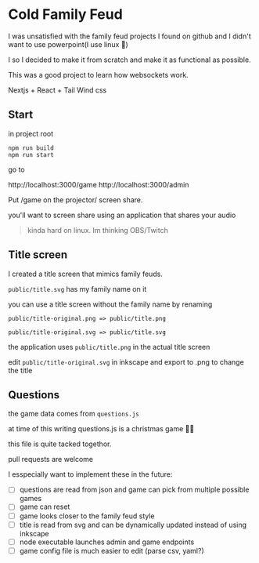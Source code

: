 # Cold Family Feud
I was unsatisfied with the family feud projects I found on github and I didn't want to use powerpoint(I use linux 🐧)

I so I decided to make it from scratch and make it as functional as possible.

This was a good project to learn how websockets work.

Nextjs + React + Tail Wind css

## Start
in project root

```
npm run build
npm run start
```
go to

http://localhost:3000/game
http://localhost:3000/admin

Put /game on the projector/ screen share. 

you'll want to screen share using an application that shares your audio 
> kinda hard on linux. Im thinking OBS/Twitch

## Title screen 
I created a title screen that mimics family feuds. 

`public/title.svg` has my family name on it 

you can use a title screen without the family name by renaming

`public/title-original.png => public/title.png`

`public/title-original.svg => public/title.svg`

the application uses `public/title.png` in the actual title screen

edit `public/title-original.svg` in inkscape and export to .png to change the title

## Questions

the game data comes from `questions.js` 

at time of this writing questions.js is a christmas game 🎅🎄

this file is quite tacked togethor. 

pull requests are welcome

I esspecially want to implement these in the future:

- [ ] questions are read from json and game can pick from multiple possible games
- [ ] game can reset
- [ ] game looks closer to the family feud style
- [ ] title is read from svg and can be dynamically updated instead of using inkscape
- [ ] node executable launches admin and game endpoints
- [ ] game config file is much easier to edit (parse csv, yaml?)
